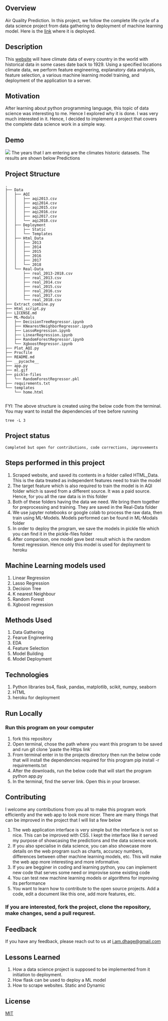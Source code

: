 ## Overview
Air Quality Prediction. In this project, we follow the complete life cycle of a data science project from data gathering to deployment of machine learning model. Here is the [link](https://air-prediction.herokuapp.com) where it is deployed. 

## Description
This [website](https://en.tutiempo.net/climate) will have climate data of every country in the world with historical data in some cases date back to 1929. Using a specified locations climate data, we perform feature engineering, explanatory data analysis, feature selection, a various machine learning model training, and deployment of the application to a server. 


## Motivation
After learning about python programming language, this topic of data science was interesting to me. Hence I explored why it is done. I was very much interested in it. Hence, I decided to implement a project that covers the complete data science work in a simple way. 

## Demo
![](ml.gif)
The years that I am entering are the climates historic datasets. The results are shown below Predictions

## Project Structure
```
.
├── Data
│   ├── AQI
│   │   ├── aqi2013.csv
│   │   ├── aqi2014.csv
│   │   ├── aqi2015.csv
│   │   ├── aqi2016.csv
│   │   ├── aqi2017.csv
│   │   └── aqi2018.csv
│   ├── Deployment
│   │   ├── Static
│   │   └── Templates
│   ├── Html_Data
│   │   ├── 2013
│   │   ├── 2014
│   │   ├── 2015
│   │   ├── 2016
│   │   ├── 2017
│   │   └── 2018
│   └── Real-Data
│       ├── real_2013-2018.csv
│       ├── real_2013.csv
│       ├── real_2014.csv
│       ├── real_2015.csv
│       ├── real_2016.csv
│       ├── real_2017.csv
│       └── real_2018.csv
├── Extract_combine.py
├── Html_script.py
├── LICENSE.md
├── ML-Modals
│   ├── DecisionTreeRegressor.ipynb
│   ├── KNearestNeighborRegressor.ipynb
│   ├── LassoRegression.ipynb
│   ├── LinearRegression.ipynb
│   ├── RandomForestRegressor.ipynb
│   └── XgboostRegressor.ipynb
├── Plot_AQI.py
├── Procfile
├── README.md
├── __pycache__
├── app.py
├── ml.gif
├── pickle-files
│   └── RandomForestRegressor.pkl
├── requirements.txt
└── templates
    └── home.html


```
FYI: The above structure is created using the below code from the terminal. You may want to install the dependencies of tree before running
```
tree -L 3

```

## Project status
    Completed but open for contributions, code corrections, improvements
## Steps performed in this project
1. Scraped website, and saved its contents in a folder called HTML_Data. This is the data treated as independent features need to train the model
2. The target feature which is also required to train the model is in AQI folder which is saved from a different source. It was a paid source. Hence, for you all the raw data is in this folder
3. Both of these folders having the data we need. We bring them together for preprocessing and training. They are saved in the Real-Data folder
4. We use jupyter notebooks or google colab to process the raw data, then train using ML-Models. Models performed can be found in ML-Modals folder
5. In order to deploy the program, we save the models in pickle file which you can find it in the pickle-files folder
6. After comparison, one model gave best result which is the random forest regression. Hence only this model is used for deployment to heroku

## Machine Learning models used
1. Linear Regression
2. Lasso Regression
3. Decision Tree 
4. K nearest Neighbour
5. Random Forest 
6. Xgboost regression

## Methods Used
1. Data Gathering
2. Fearue Engineering
3. EDA
4. Feature Selection
5. Model Building
6. Model Deployment

## Technologies 
1. Python libraries bs4, flask, pandas, matplotlib, scikit, numpy, seaborn
2. HTML
3. heroku for deployment

## Run Locally
### Run this program on your computer
1. fork this repository
2. Open terminal, chose the path where you want this program to be saved and run 
  git clone 'paste the Https link'
3. From terminal enter in to the projects directory then run the below code that will install the dependencies required for this program
  pip install -r requirements.txt
4. After the downloads, run the below code that will start the program
  python app.py
5. In the terminal, find the server link. Open this in your browser. 

## Contributing

I welcome any contributions from you all to make this program work efficiently and the web app to look more nicer. There are many things that can be improved in the project that I will list a few below
1. The web application interface is very simple but the interface is not so nice. This can be improved with CSS. I kept the interface like it served my purpose of showcasing the predictions and the data science work. 
2. If you also specialise in data science, you can also showcase more details on the web program such as charts, accuracy numbers, differences between other machine learning models, etc. This will make the web app more interesting and more informative. 
3. If you are begginer in coding and learning python, you can implement new code that serves some need or improvise some existing code 
4. You can test new machine learning models or algorithms for improving its performance
5. You want to learn how to contribute to the open source projects. Add a code, edit a document like this one, add more features, etc. 

### If you are interested, fork the project, clone the repository, make changes, send a pull requrest. 


## Feedback

If you have any feedback, please reach out to us at i.am.dhage@gmail.com
  

## Lessons Learned

1. How a data science project is supposed to be implemented from it initiation to deployment.
2. How flask can be used to deploy a ML model
3. How to scrape websites. Static and Dynamic


## License
[MIT](https://github.com/anildhage/Air-Quality-Data-Science/blob/master/LICENSE.md)




